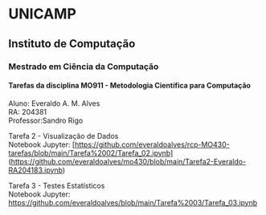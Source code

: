 # UNICAMP
## Instituto de Computação
### Mestrado em Ciência da Computação
#### Tarefas da disciplina MO911 - Metodologia Científica para Computação

Aluno: Everaldo A. M. Alves \
RA: 204381 \
Professor:Sandro Rigo 

Tarefa 2 - Visualização de Dados \
Notebook Jupyter: [https://github.com/everaldoalves/rcp-MO430-tarefas/blob/main/Tarefa%2002/Tarefa_02.ipynb]
(https://github.com/everaldoalves/mo430/blob/main/Tarefa2-Everaldo-RA204183.ipynb) 

Tarefa 3 - Testes Estatísticos \
Notebook Jupyter: [https://github.com/everaldoalves/blob/main/Tarefa%2003/Tarefa_03.ipynb
](https://github.com/everaldoalves/mo430/blob/8663f53ffc612bcde360a49ec0cdb3ef37e7b5dd/Tarefa3-Everaldo-RA204183.ipynb)
